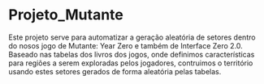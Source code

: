 # Projeto_Mutante

Este projeto serve para automatizar a geração aleatória de setores dentro do nosos jogo de Mutante: Year Zero e também de Interface Zero 2.0.
Baseado nas tabelas dos livros dos jogos, onde definimos características para regiões a serem exploradas pelos jogadores, contruimos o território usando estes setores gerados de forma aleatória pelas tabelas.
